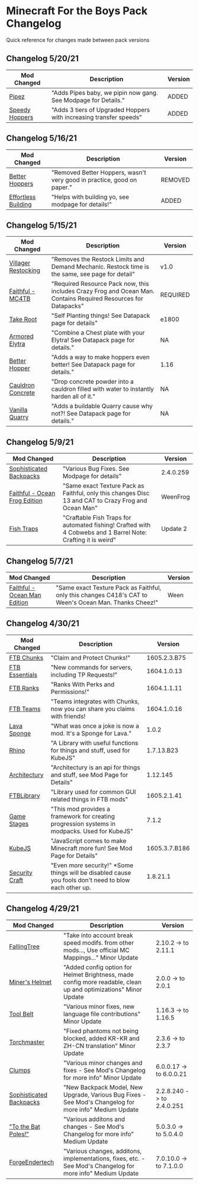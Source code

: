 # Minecraft For the Boys Pack Changelog

Quick reference for changes made between pack versions

## Changelog 5/20/21

**Mod Changed**                                                                                               |     **Description**                                                                                              |       **Version**         |
------------------------------------------------------------------------------------------------------------- | ---------------------------------------------------------------------------------------------------------------- | ------------------------- |
[Pipez](https://www.curseforge.com/minecraft/mc-mods/pipez)                                                   | "Adds Pipes baby, we pipin now gang. See Modpage for Details."                                                   | ADDED                     |
[Speedy Hoppers](https://www.curseforge.com/minecraft/mc-mods/speedy-hoppers)                                 | "Adds 3 tiers of Upgraded Hoppers with increasing transfer speeds"                                               | ADDED

## Changelog 5/16/21

**Mod Changed**                                                                                               |     **Description**                                                                                              |       **Version**         |
------------------------------------------------------------------------------------------------------------- | ---------------------------------------------------------------------------------------------------------------- | ------------------------- |
[Better Hoppers](https://www.planetminecraft.com/data-pack/better-hopper-datapack/)                           | "Removed Better Hoppers, wasn't very good in practice, good on paper."                                           | REMOVED                   |
[Effortless Building](https://www.curseforge.com/minecraft/mc-mods/effortless-building)                       | "Helps with building yo, see modpage for details!"                                                               | ADDED

## Changelog 5/15/21

**Mod Changed**                                                                                               |     **Description**                                                                                              |       **Version**         |
------------------------------------------------------------------------------------------------------------- | ---------------------------------------------------------------------------------------------------------------- | ------------------------- |
[Villager Restocking](https://www.planetminecraft.com/data-pack/villager-restocking-v1-0/)                    | "Removes the Restock Limits and Demand Mechanic. Restock time is the same, see page for detail"                  | v1.0                      |
[Faithful - MC4TB](https://github.com/digitalbarrito/MC4TB)                                                   | "Required Resource Pack now, this includes Crazy Frog and Ocean Man. Contains Required Resources for Datapacks"  | REQUIRED                  |
[Take Root](https://www.planetminecraft.com/data-pack/take-root/)                                             | "Self Planting things! See Datapack page for details"                                                            | e1800                     |
[Armored Elytra](https://www.planetminecraft.com/data-pack/armored-elytra/)                                   | "Combine a Chest plate with your Elytra! See Datapack page for details."                                         | NA                        |
[Better Hopper](https://www.planetminecraft.com/data-pack/better-hopper-datapack/)                            | "Adds a way to make hoppers even better! See Datapack page for details."                                         | 1.16                      |
[Cauldron Concrete](https://miroware.io/minecraft/datapacks/)                                                 | "Drop concrete powder into a cauldron filled with water to instantly harden all of it."                          | NA                        |
[Vanilla Quarry](https://www.planetminecraft.com/data-pack/vanilla-quarry/)                                   | "Adds a buildable Quarry cause why not?! See Datapack page for details."                                         | NA                        |

## Changelog 5/9/21

**Mod Changed**                                                                                               |     **Description**                                                                                              |       **Version**         |
------------------------------------------------------------------------------------------------------------- | ---------------------------------------------------------------------------------------------------------------- | ------------------------- |
[Sophisticated Backpacks](https://www.curseforge.com/minecraft/mc-mods/sophisticated-backpacks/files/3294628) | "Various Bug Fixes. See Modpage for details"                                                                     | 2.4.0.259                 |
[Faithful - Ocean Frog Edition](https://github.com/digitalbarrito/MC4TB)                                      | "Same exact Texture Pack as Faithful, only this changes Disc 13 and CAT to Crazy Frog and Ocean Man"             | WeenFrog                  |
[Fish Traps](https://www.planetminecraft.com/data-pack/fish-trap-datapack-by-enders-host/)                    | "Craftable Fish Traps for automated fishing! Crafted with 4 Cobwebs and 1 Barrel Note: Crafting it is weird"     | Update 2                  |

## Changelog 5/7/21

**Mod Changed**                                                                                               |     **Description**                                                                                              |       **Version**         |
------------------------------------------------------------------------------------------------------------- | ---------------------------------------------------------------------------------------------------------------- | ------------------------- |
[Faithful - Ocean Man Edition](https://github.com/digitalbarrito/MC4TB)                                       | "Same exact Texture Pack as Faithful, only this changes C418's CAT to Ween's Ocean Man. Thanks Cheez!"           | Ween                      |

## Changelog 4/30/21

**Mod Changed**                                                                                               |     **Description**                                                                                              |       **Version**         |
------------------------------------------------------------------------------------------------------------- | ---------------------------------------------------------------------------------------------------------------- | ------------------------- |
[FTB Chunks](https://www.curseforge.com/minecraft/mc-mods/ftb-chunks-forge/files)                             | "Claim and Protect Chunks!"                                                                                      | 1605.2.3.B75              |
[FTB Essentials](https://www.curseforge.com/minecraft/mc-mods/ftb-essentials-forge/files)                     | "New commands for servers, including TP Requests!"                                                               | 1604.1.0.13               |
[FTB Ranks](https://www.curseforge.com/minecraft/mc-mods/ftb-ranks-forge/files)                               | "Ranks With Perks and Permissions!"                                                                              | 1604.1.1.11               |
[FTB Teams](https://www.curseforge.com/minecraft/mc-mods/ftb-teams-forge/files)                               | "Teams integrates with Chunks, now you can share you claims with friends!                                        | 1604.1.0.16               |
[Lava Sponge](https://www.curseforge.com/minecraft/mc-mods/lavasponge/files)                                  | "What was once a joke is now a mod. It's a Sponge for Lava."                                                     | 1.0.2                     |
[Rhino](https://www.curseforge.com/minecraft/mc-mods/rhino/files)                                             | "A Library with useful functions for things and stuff, used for KubeJS"                                          | 1.7.13.B23                |
[Architectury](https://www.curseforge.com/minecraft/mc-mods/architectury-forge/files)                         | "Architectury is an api for things and stuff, see Mod Page for Details"                                          | 1.12.145                  |
[FTBLibrary](https://www.curseforge.com/minecraft/mc-mods/ftb-library-forge/files)                            | "Library used for common GUI related things in FTB mods"                                                         | 1605.2.1.41               |
[Game Stages](https://www.curseforge.com/minecraft/mc-mods/game-stages/files)                                 | "This mod provides a framework for creating progression systems in modpacks. Used for KubeJS"                    | 7.1.2                     |
[KubeJS](https://www.curseforge.com/minecraft/mc-mods/kubejs-forge/files)                                     | "JavaScript comes to make Minecraft more fun! See Mod Page for Details"                                          | 1605.3.7.B186             |
[Security Craft](https://www.curseforge.com/minecraft/mc-mods/security-craft/files)                           | "Even *more* security!" *Some things will be disabled cause you fools don't need to blow each other up.          | 1.8.21.1                  |


## Changelog 4/29/21

**Mod Changed**                                                                                               |     **Description**                                                                                              |       **Version**         |
------------------------------------------------------------------------------------------------------------- | ---------------------------------------------------------------------------------------------------------------- | ------------------------- |
[FallingTree](https://www.curseforge.com/minecraft/mc-mods/falling-tree/files/3270207)                        | "Take into account break speed modifs. from other mods..., Use official MC Mappings..." Minor Update             |  2.10.2 -> to 2.11.1      |
[Miner's Helmet](https://www.curseforge.com/minecraft/mc-mods/miners-helmet/files/3273200)                    | "Added config option for Helmet Brightness, made config more readable, clean up and optimizations" Minor Update  |   2.0.0 -> to 2.0.1       |
[Tool Belt](https://www.curseforge.com/minecraft/mc-mods/tool-belt/files/3258349)                             | "Various minor fixes, new language file contributions" Minor Update                                              |  1.16.3 -> to 1.16.5      |
[Torchmaster](https://www.curseforge.com/minecraft/mc-mods/torchmaster/files/3281987)                         | "Fixed phantoms not being blocked, added KR-KR and ZH-CN translation" Minor Update                               |   2.3.6 -> to 2.3.7       |
[Clumps](https://www.curseforge.com/minecraft/mc-mods/clumps/files/3275832)                                   | "Various minor changes and fixes - See Mod's Changelog for more info" Minor Update                               | 6.0.0.17 -> to 6.0.0.21   |
[Sophisticated Backpacks](https://www.curseforge.com/minecraft/mc-mods/sophisticated-backpacks/files/3288477) | "New Backpack Model, New Upgrade, Various Bug Fixes - See Mod's Changelog for more info" Medium Update           |2.2.8.240 -> to 2.4.0.251  |
["To the Bat Poles!"](https://www.curseforge.com/minecraft/mc-mods/to-the-bat-poles/files/3258625)            | "Various additons and changes - See Mod's Changelog for more info" Medium Update                                 | 5.0.3.0 -> to 5.0.4.0     | 
[ForgeEndertech](https://www.curseforge.com/minecraft/mc-mods/forgeendertech/files/3246245)                   | "Various changes, additons, implementations, fixes, etc. - See Mod's Changelog for more info" Medium Update      | 7.0.10.0 -> to 7.1.0.0    | 